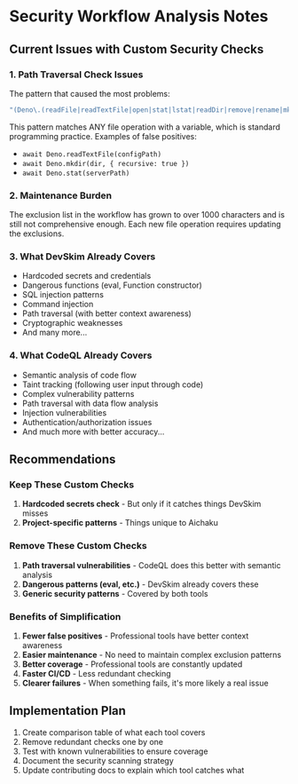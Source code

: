 # Security Workflow Analysis Notes

## Current Issues with Custom Security Checks

### 1. Path Traversal Check Issues
The pattern that caused the most problems:
```bash
"(Deno\.(readFile|readTextFile|open|stat|lstat|readDir|remove|rename|mkdir)|fs\.(readFile|writeFile|readdir|stat|unlink|rename|mkdir))\s*\(\s*[a-zA-Z_$][a-zA-Z0-9_$]*\s*[,)]"
```

This pattern matches ANY file operation with a variable, which is standard programming practice. Examples of false positives:
- `await Deno.readTextFile(configPath)`
- `await Deno.mkdir(dir, { recursive: true })`
- `await Deno.stat(serverPath)`

### 2. Maintenance Burden
The exclusion list in the workflow has grown to over 1000 characters and is still not comprehensive enough. Each new file operation requires updating the exclusions.

### 3. What DevSkim Already Covers
- Hardcoded secrets and credentials
- Dangerous functions (eval, Function constructor)
- SQL injection patterns
- Command injection
- Path traversal (with better context awareness)
- Cryptographic weaknesses
- And many more...

### 4. What CodeQL Already Covers
- Semantic analysis of code flow
- Taint tracking (following user input through code)
- Complex vulnerability patterns
- Path traversal with data flow analysis
- Injection vulnerabilities
- Authentication/authorization issues
- And much more with better accuracy...

## Recommendations

### Keep These Custom Checks
1. **Hardcoded secrets check** - But only if it catches things DevSkim misses
2. **Project-specific patterns** - Things unique to Aichaku

### Remove These Custom Checks
1. **Path traversal vulnerabilities** - CodeQL does this better with semantic analysis
2. **Dangerous patterns (eval, etc.)** - DevSkim already covers these
3. **Generic security patterns** - Covered by both tools

### Benefits of Simplification
1. **Fewer false positives** - Professional tools have better context awareness
2. **Easier maintenance** - No need to maintain complex exclusion patterns
3. **Better coverage** - Professional tools are constantly updated
4. **Faster CI/CD** - Less redundant checking
5. **Clearer failures** - When something fails, it's more likely a real issue

## Implementation Plan
1. Create comparison table of what each tool covers
2. Remove redundant checks one by one
3. Test with known vulnerabilities to ensure coverage
4. Document the security scanning strategy
5. Update contributing docs to explain which tool catches what